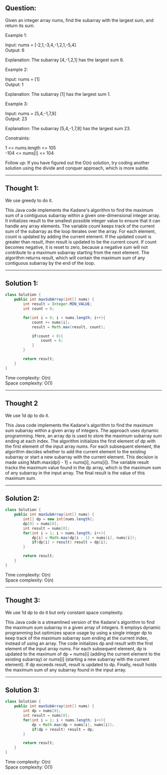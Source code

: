 ## Question:

Given an integer array nums, find the subarray with the largest sum, and return its sum.   

Example 1:  

Input: nums = [-2,1,-3,4,-1,2,1,-5,4]  
Output: 6  

Explanation: The subarray [4,-1,2,1] has the largest sum 6.  

Example 2:  

Input: nums = [1]  
Output: 1  

Explanation: The subarray [1] has the largest sum 1.  

Example 3:  

Input: nums = [5,4,-1,7,8]  
Output: 23  

Explanation: The subarray [5,4,-1,7,8] has the largest sum 23.  

Constraints:

1 <= nums.length <= 105  
-104 <= nums[i] <= 104  

Follow up: If you have figured out the O(n) solution, try coding another solution using the divide and conquer approach, which is more subtle.  

---
## Thought 1:
We use greedy to do it.

This Java code implements the Kadane's algorithm to find the maximum sum of a contiguous subarray within a given one-dimensional integer array. It initializes result to the smallest possible integer value to ensure that it can handle any array elements. The variable count keeps track of the current sum of the subarray as the loop iterates over the array. For each element, count is updated by adding the current element. If the updated count is greater than result, then result is updated to be the current count. If count becomes negative, it is reset to zero, because a negative sum will not contribute to a maximum subarray starting from the next element. The algorithm returns result, which will contain the maximum sum of any contiguous subarray by the end of the loop.

---
## Solution 1:
```Java
class Solution {
    public int maxSubArray(int[] nums) {
        int result = Integer.MIN_VALUE;
        int count = 0;

        for(int i = 0; i < nums.length; i++){
            count += nums[i];
            result = Math.max(result, count);

            if(count < 0){
                count = 0;
            }
        }

        return result;
    }
}
```
Time complexity: O(n)  
Space complexity: O(1)

---
## Thought 2
We use 1d dp to do it.

This Java code implements the Kadane's algorithm to find the maximum sum subarray within a given array of integers. The approach uses dynamic programming. Here, an array dp is used to store the maximum subarray sum ending at each index. The algorithm initializes the first element of dp with the first element of the input array nums. For each subsequent element, the algorithm decides whether to add the current element to the existing subarray or start a new subarray with the current element. This decision is made using Math.max(dp[i - 1] + nums[i], nums[i]). The variable result tracks the maximum value found in the dp array, which is the maximum sum of any subarray in the input array. The final result is the value of this maximum sum.

---
## Solution 2:
```Java
class Solution {
    public int maxSubArray(int[] nums) {
        int[] dp = new int[nums.length];
        dp[0] = nums[0];
        int result = nums[0];
        for(int i = 1; i < nums.length; i++){
            dp[i] = Math.max(dp[i - 1] + nums[i], nums[i]);
            if(dp[i] > result) result = dp[i];
        }

        return result;
    }
}
```
Time complexity: O(n)   
Space complexity: O(n)

---
## Thought 3:
We use 1d dp to do it but only constant space complexity.

This Java code is a streamlined version of the Kadane's algorithm to find the maximum sum subarray in a given array of integers. It employs dynamic programming but optimizes space usage by using a single integer dp to keep track of the maximum subarray sum ending at the current index, instead of using an array. The code initializes dp and result with the first element of the input array nums. For each subsequent element, dp is updated to the maximum of dp + nums[i] (adding the current element to the existing subarray) or nums[i] (starting a new subarray with the current element). If dp exceeds result, result is updated to dp. Finally, result holds the maximum sum of any subarray found in the input array.

---
## Solution 3:
```Java
class Solution {
    public int maxSubArray(int[] nums) {
        int dp = nums[0];
        int result = nums[0];
        for(int i = 1; i < nums.length; i++){
            dp = Math.max(dp + nums[i], nums[i]);
            if(dp > result) result = dp;
        }

        return result;
    }
}
```
Time complexity: O(n)  
Space complexity: O(1)
